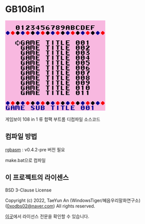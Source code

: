 # GB108in1
![](image/image.png)

게임보이 108 in 1 류 합팩 부트롬 디컴파일 소스코드

## 컴파일 방법
[rgbasm](https://github.com/gbdev/rgbds) : v0.4.2-pre 버전 필요

make.bat으로 컴파일 

## 이 프로젝트의 라이센스

BSD 3-Clause License

Copyright (c) 2022, TaeYun An (WindowsTiger/혜음우리말화연구소) (0xodbs02@naver.com) All rights reserved.

[이곳](LICENSE.md)에서 라이선스 전문을 확인할 수 있습니다.
